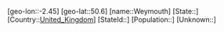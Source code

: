 ﻿---
location: [50.6,-2.45]
type: City
tags:
- geo/City


SpocWebEntityId: 35585
isDeleted: false
confidential: public

---
[geo-lon::-2.45]
[geo-lat::50.6]
[name::Weymouth]
[State::]
[Country::[United_Kingdom](geo/Continent/Europe/United_Kingdom.md)]
[StateId::]
[Population::]
[Unknown::]

